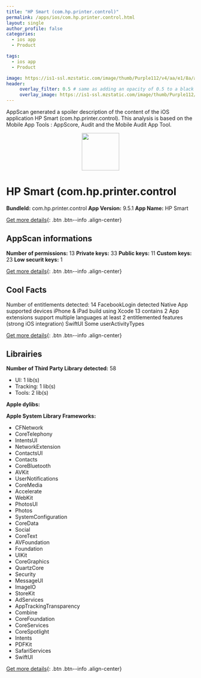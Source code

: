 ```yaml
---
title: "HP Smart (com.hp.printer.control)"
permalink: /apps/ios/com.hp.printer.control.html
layout: single
author_profile: false
categories: 
  - ios app 
  - Product 

tags: 
  - ios app 
  - Product 

image: https://is1-ssl.mzstatic.com/image/thumb/Purple112/v4/aa/e1/8a/aae18ab1-d876-5e6e-b6bd-5db48f82a7af/AppIcon-1x_U007emarketing-0-6-0-0-85-220-0.png/512x512bb.jpg
header: 
     overlay_filter: 0.5 # same as adding an opacity of 0.5 to a black background
     overlay_image: https://is1-ssl.mzstatic.com/image/thumb/Purple112/v4/aa/e1/8a/aae18ab1-d876-5e6e-b6bd-5db48f82a7af/AppIcon-1x_U007emarketing-0-6-0-0-85-220-0.png/512x512bb.jpg
---
```

AppScan generated a spoiler description of the content of the iOS application HP Smart (com.hp.printer.control). This analysis is based on the Mobile App Tools : AppScore, Audit and the Mobile Audit App Tool.

  
  
<div style="text-align: center;"><img src="https://is1-ssl.mzstatic.com/image/thumb/Purple112/v4/aa/e1/8a/aae18ab1-d876-5e6e-b6bd-5db48f82a7af/AppIcon-1x_U007emarketing-0-6-0-0-85-220-0.png/512x512bb.jpg" width="100" height="100"></div>  
  
# HP Smart (com.hp.printer.control

**BundleId:** com.hp.printer.control
**App Version:** 9.5.1
**App Name:** HP Smart


[Get more details](/pricing.html){: .btn .btn--info .align-center}  
  
## AppScan informations 

**Number of permissions:** 13
**Private keys:** 33
**Public keys:** 11
**Custom keys:** 23
**Low securit keys:** 1
  
[Get more details](/pricing.html){: .btn .btn--info .align-center}

## Cool Facts

Number of entitlements detected: 14
FacebookLogin detected
Native App
supported devices iPhone & iPad
build using Xcode 13
contains 2 App extensions
support multiple languages
at least 2 entitlemented features (strong iOS integration)
SwiftUI
Some userActivityTypes
  
[Get more details](/pricing.html){: .btn .btn--info .align-center}

## Librairies 
**Number of Third Party Library detected:** 58
- UI: 1 lib(s)
- Tracking: 1 lib(s)
- Tools: 2 lib(s)

**Apple dylibs:**


**Apple System Library Frameworks:**
- CFNetwork
- CoreTelephony
- IntentsUI
- NetworkExtension
- ContactsUI
- Contacts
- CoreBluetooth
- AVKit
- UserNotifications
- CoreMedia
- Accelerate
- WebKit
- PhotosUI
- Photos
- SystemConfiguration
- CoreData
- Social
- CoreText
- AVFoundation
- Foundation
- UIKit
- CoreGraphics
- QuartzCore
- Security
- MessageUI
- ImageIO
- StoreKit
- AdServices
- AppTrackingTransparency
- Combine
- CoreFoundation
- CoreServices
- CoreSpotlight
- Intents
- PDFKit
- SafariServices
- SwiftUI


  
[Get more details](/pricing.html){: .btn .btn--info .align-center}

